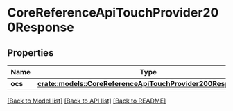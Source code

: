 # CoreReferenceApiTouchProvider200Response

## Properties

Name | Type | Description | Notes
------------ | ------------- | ------------- | -------------
**ocs** | [**crate::models::CoreReferenceApiTouchProvider200ResponseOcs**](core_reference_api_touch_provider_200_response_ocs.md) |  | 

[[Back to Model list]](../README.md#documentation-for-models) [[Back to API list]](../README.md#documentation-for-api-endpoints) [[Back to README]](../README.md)


